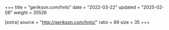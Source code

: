 +++
title = "gerikson.com/hnlo"
date = "2022-03-22"
updated = "2025-02-08"
weight = 35526

[extra]
source = "http://gerikson.com/hnlo/"
ratio = 89
size = 35
+++
